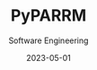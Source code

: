 ---
title: PyPARRM
subtitle: Software Engineering
layout: default
modal-id: 4
date: 2023-05-01
img:
thumbnail: pyparrm-thumbnail.png
alt:
project-date: May 2023 - Present
organisation: ICN Lab
category: Software Engineering
description: I am the lead developer and maintainer of <a href=https://pyparrm.readthedocs.io/en/stable/>PyPARRM</a>, an open-source Python implementation of the PARRM algorithm for removing stimulation artefacts from electrophysiological recordings. This package is equipped with multiprocessing support for rapid signal processing, as well as an extensive interactive visualisation tool for exploring the effects of different filter parameters on the data.
---